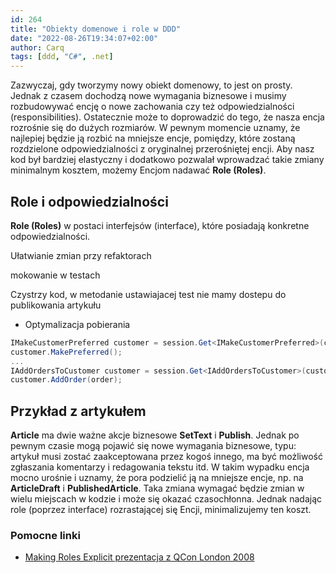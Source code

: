 ```yaml
---
id: 264
title: "Obiekty domenowe i role w DDD"
date: "2022-08-26T19:34:07+02:00"
author: Carq
tags: [ddd, "C#", .net]
---
```


Zazwyczaj, gdy tworzymy nowy obiekt domenowy, to jest on prosty. Jednak z czasem dochodzą nowe wymagania biznesowe i musimy rozbudowywać encję o nowe zachowania czy też odpowiedzialności (responsibilities). Ostatecznie może to doprowadzić do tego, że nasza encja rozrośnie się do dużych rozmiarów. W pewnym momencie uznamy, że najlepiej będzie ją rozbić na mniejsze encje, pomiędzy, które zostaną rozdzielone odpowiedzialności z oryginalnej przerośniętej encji. Aby nasz kod był bardziej elastyczny i dodatkowo pozwalał wprowadzać takie zmiany minimalnym kosztem, możemy Encjom nadawać **Role (Roles)**.

## Role i odpowiedzialności

**Role (Roles)** w postaci interfejsów (interface), które posiadają konkretne odpowiedzialności.

Ułatwianie zmian przy refaktorach

mokowanie w testach

Czystrzy kod, w metodanie ustawiajacej test nie mamy dostepu do publikowania artykułu

- Optymalizacja pobierania

```csharp
IMakeCustomerPreferred customer = session.Get<IMakeCustomerPreferred>(customerId);
customer.MakePreferred();
...
IAddOrdersToCustomer customer = session.Get<IAddOrdersToCustomer>(customerId);
customer.AddOrder(order);
```

## Przykład z artykułem

**Article** ma dwie ważne akcje biznesowe **SetText** i **Publish**. Jednak po pewnym czasie mogą pojawić się nowe wymagania biznesowe, typu: artykuł musi zostać zaakceptowana przez kogoś innego, ma być możliwość zgłaszania komentarzy i redagowania tekstu itd. W takim wypadku encja mocno urośnie i uznamy, że pora podzielić ją na mniejsze encje, np. na **ArticleDraft** i **PublishedArticle**. Taka zmiana wymagać będzie zmian w wielu miejscach w kodzie i może się okazać czasochłonna. Jednak nadając role (poprzez interface) rozrastającej się Encji, minimalizujemy ten koszt.

### Pomocne linki

- [Making Roles Explicit prezentacja z QCon London 2008](https://www.infoq.com/presentations/Making-Roles-Explicit-Udi-Dahan/)
